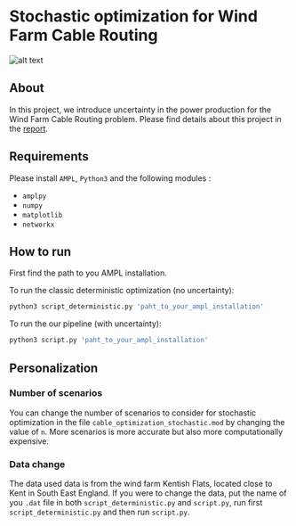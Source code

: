 # Stochastic optimization for Wind Farm Cable Routing

![alt text](https://windeurope.org/wp-content/uploads/offshore-wind-farm-aerial-high-angle.jpg)

## About

In this project, we introduce uncertainty in the power production for the Wind Farm Cable Routing problem. 
Please find details about this project in the [report](Report_INF569.pdf).

## Requirements

Please install `AMPL`, `Python3` and the following modules :

- `amplpy`
- `numpy`
- `matplotlib`
- `networkx`

## How to run

First find the path to you AMPL installation.

To run the classic deterministic optimization (no uncertainty):

```bash
python3 script_deterministic.py 'paht_to_your_ampl_installation'
```

To run the our pipeline (with uncertainty):

```bash
python3 script.py 'paht_to_your_ampl_installation'
```

## Personalization 

### Number of scenarios
You can change the number of scenarios to consider for stochastic optimization in the file `cable_optimization_stochastic.mod` by changing the value of `n`. More scenarios is more accurate but also more computationally expensive.

### Data change
The data used data is from the wind farm Kentish Flats, located close to Kent in South East England. If you were to change the data, put the name of you `.dat` file in both `script_deterministic.py` and `script.py`, run first `script_deterministic.py` and then run `script.py`. 
